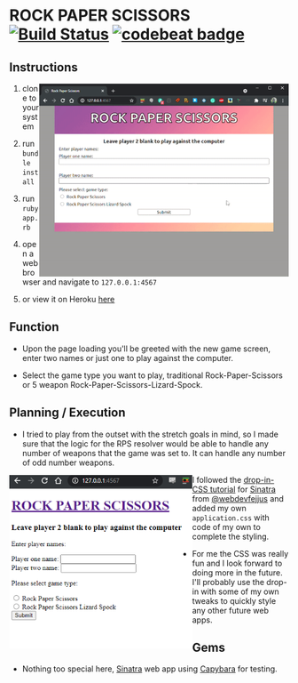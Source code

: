 # ROCK PAPER SCISSORS [![Build Status](https://travis-ci.com/StuBehan/rps-challenge.svg?branch=master)](https://travis-ci.com/StuBehan/rps-challenge) [![codebeat badge](https://codebeat.co/badges/67c21e1b-b9b2-4c6c-b591-9316668031b8)](https://codebeat.co/projects/github-com-stubehan-rps-challenge-master)

## Instructions
<img align="right" width="450" src="./docs/rps-in-action.gif">

1. clone to your system

2. run `bundle install` 

3. run `ruby app.rb`

4. open a web browser and navigate to `127.0.0.1:4567`

5. or view it on Heroku [here](https://roc-pap-sci.herokuapp.com/)

## Function

* Upon the page loading you'll be greeted with the new game screen, enter two names or just one to play against the computer. 

* Select the game type you want to play, traditional Rock-Paper-Scissors or 5 weapon Rock-Paper-Scissors-Lizard-Spock.

## Planning / Execution

* I tried to play from the outset with the stretch goals in mind, so I made sure that the logic for the RPS resolver would be able to handle any number of weapons that the game was set to. It can handle any number of odd number weapons.

<img align="left" width="330" src="./docs/rps-no-css.png">

* I followed the [drop-in-CSS tutorial](https://github.com/webdevjeffus/css-for-sinatra) for [Sinatra](https://github.com/sinatra/sinatra) from [@webdevfejjus](https://github.com/webdevjeffus) and added my own `application.css` with code of my own to complete the styling.

* For me the CSS was really fun and I look forward to doing more in the future. I'll probably use the drop-in with some of my own tweaks to quickly style any other future web apps.

## Gems

* Nothing too special here, [Sinatra](https://github.com/sinatra/sinatra) web app using [Capybara](https://github.com/teamcapybara/capybara) for testing.